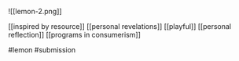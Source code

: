 ![[lemon-2.png]]

[[inspired by resource]]
[[personal revelations]]
[[playful]]
[[personal reflection]]
[[programs in consumerism]]

#lemon #submission
